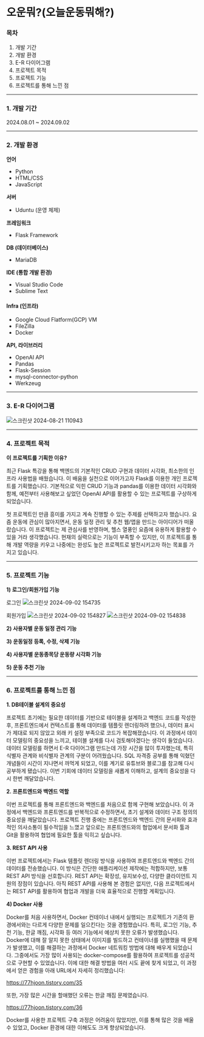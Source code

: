 # 오운뭐?(오늘운동뭐해?)
### **목차**

1.  개발 기간
2.  개발 환경
3.  E-R 다이어그램
4.  프로젝트 목적
5.  프로젝트 기능
6.  프로젝트를 통해 느낀 점

---

### **1\. 개발 기간**

2024.08.01 ~ 2024.09.02

---

### **2\. 개발 환경**

**언어**

-   Python
-   HTML/CSS
-   JavaScript

**서버**

-   Uduntu (운영 체제)

**프레임워크**

-   Flask Framework

**DB (데이터베이스)**

-   MariaDB

**IDE (통합 개발 환경)**

-   Visual Studio Code
-   Sublime Text

#### **Infra (인프라)**

-   Google Cloud Flatform(GCP) VM
-   FileZilla
-   Docker

**API, 라이브러리**

-   OpenAI API
-   Pandas
-   Flask-Session
-   mysql-connector-python
-   Werkzeug

---

### **3\. E-R 다이어그램**

![스크린샷 2024-08-21 110943](https://github.com/user-attachments/assets/d1a5c16a-fbec-4141-b223-bb299922c6a5)

---

### **4\. 프로젝트 목적**

**이 프로젝트를 기획한 이유?**

최근 Flask 특강을 통해 백엔드의 기본적인 CRUD 구현과 데이터 시각화, 최소한의 인프라 사용법을 배웠습니다. 이 배움을 실천으로 이어가고자 Flask를 이용한 개인 프로젝트를 기획했습니다. 기본적으로 익힌 CRUD 기능과 pandas를 이용한 데이터 시각화와 함께, 예전부터 사용해보고 싶었던 OpenAI API를 활용할 수 있는 프로젝트를 구상하게 되었습니다.

첫 프로젝트인 만큼 흥미를 가지고 계속 진행할 수 있는 주제를 선택하고자 했습니다. 요즘 운동에 관심이 많아지면서, 운동 일정 관리 및 추천 웹/앱을 만드는 아이디어가 떠올랐습니다. 이 프로젝트는 제 관심사를 반영하며, 헬스 열풍인 요즘에 유용하게 활용할 수 있을 거라 생각했습니다. 현재의 실력으로는 기능이 부족할 수 있지만, 이 프로젝트를 통해 개발 역량을 키우고 나중에는 완성도 높은 프로젝트로 발전시키고자 하는 목표를 가지고 있습니다.

---

### **5\. 프로젝트 기능**

**1) 로그인/회원가입 기능**

로그인
![스크린샷 2024-09-02 154735](https://github.com/user-attachments/assets/e7518c5f-b8fd-424c-81fb-291b2a4dea4d)

회원가입
![스크린샷 2024-09-02 154827](https://github.com/user-attachments/assets/bb8bbcff-f574-4d2c-a758-88b8603f7227)
![스크린샷 2024-09-02 154838](https://github.com/user-attachments/assets/39395da8-006a-4cc6-90ae-c17514704fa4)

**2) 사용자별 운동 일정 관리 기능**

**3) 운동일정 등록, 수정, 삭제 기능**

**4) 사용자별 운동종목당 운동량 시각화 기능**

**5) 운동 추천 기능**

---

### **6\. 프로젝트를 통해 느낀 점**

**1\. DB테이블 설계의 중요성**

프로젝트 초기에는 필요한 데이터를 기반으로 테이블을 설계하고 백엔드 코드를 작성한 후, 프론트엔드에서 컨텍스트를 통해 데이터를 템플릿 렌더링하려 했으나, 데이터 표시가 제대로 되지 않았고 외래 키 설정 부족으로 코드가 복잡해졌습니다. 이 과정에서 데이터 모델링의 중요성을 느끼고, 테이블 설계를 다시 검토해야겠다는 생각이 들었습니다. 데이터 모델링를 하면서 E-R 다이어그램 만드는데 가장 시간을 많이 투자했는데, 특히 식별자 관계와 비식별자 관계의 구분이 어려웠습니다. SQL 자격증 공부를 통해 익혔던 개념들이 시간이 지나면서 까먹게 되었고, 이를 계기로 유튜브와 블로그를 참고해 다시 공부하게 됐습니다. 이번 기회에 데이터 모델링을 새롭게 이해하고, 설계의 중요성을 다시 한번 깨달았습니다.

**2\. 프론트엔드와 백엔드 역할**

이번 프로젝트를 통해 프론트엔드와 백엔드를 처음으로 함께 구현해 보았습니다. 이 과정에서 백엔드와 프론트엔드를 반복적으로 수정하면서, 초기 설계와 데이터 구조 정의의 중요성을 깨달았습니다. 프로젝트 진행 중에는 프론트엔드와 백엔드 간의 문서화와 효과적인 의사소통이 필수적임을 느꼈고 앞으로는 프론트엔드와의 협업에서 문서화 툴과 Git을 활용하여 협업에 필요한 툴을 익히고 싶습니다.

**3\. REST API 사용**

이번 프로젝트에서는 Flask 템플릿 렌더링 방식을 사용하여 프론트엔드와 백엔드 간의 데이터를 전송했습니다. 이 방식은 간단한 애플리케이션 제작에는 적합하지만, 보통 REST API 방식을 선호합니다. REST API는 확장성, 유지보수성, 다양한 클라이언트 지원의 장점이 있습니다. 아직 REST API를 사용해 본 경험은 없지만, 다음 프로젝트에서는 REST API를 활용하여 협업과 개발을 더욱 효율적으로 진행할 계획입니다.

**4) Docker 사용**

Docker를 처음 사용하면서, Docker 컨테이너 내에서 실행되는 프로젝트가 기존의 환경에서와는 다르게 다양한 문제를 일으킨다는 것을 경험했습니다. 특히, 로그인 기능, 추천 기능, 한글 깨짐, 시각화 등 여러 기능에서 예상치 못한 오류가 발생했습니다. Docker에 대해 잘 알지 못한 상태에서 이미지를 빌드하고 컨테이너를 실행했을 때 문제가 발생했고, 이를 해결하는 과정에서 Docker 네트워킹 방법에 대해 배우게 되었습니다. 그중에서도 가장 많이 사용되는 docker-compose를 활용하여 프로젝트를 성공적으로 구현할 수 있었습니다. 이에 대한 해결 방법을 여러 시도 끝에 찾게 되었고, 이 과정에서 얻은 경험을 아래 URL에서 자세히 정리했습니다:

https://77hjoon.tistory.com/35

또한, 가장 많은 시간을 할애했던 오류는 한글 깨짐 문제였습니다.

https://77hjoon.tistory.com/36

Docker를 사용한 프로젝트 구축 과정은 어려움이 많았지만, 이를 통해 많은 것을 배울 수 있었고, Docker 환경에 대한 이해도도 크게 향상되었습니다.

